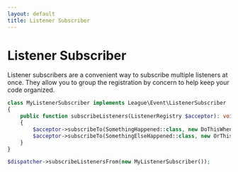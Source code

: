 ```yaml
---
layout: default
title: Listener Subscriber
---
```


# Listener Subscriber

Listener subscribers are a convenient way to subscribe multiple listeners
at once. They allow you to group the registration by concern to help
keep your code organized.

```php
class MyListenerSubscriber implements League\Event\ListenerSubscriber
{
    public function subscribeListeners(ListenerRegistry $acceptor): void
    {
        $acceptor->subscribeTo(SomethingHappened::class, new DoThisWhenSomethingHappened());
        $acceptor->subscribeTo(SomethingElseHappened::class, new OrThisWhenSomethingElseHappened());
    }
}

$dispatcher->subscribeListenersFrom(new MyListenerSubscriber());
```

